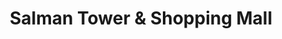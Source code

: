 ---
title: "Salman Tower & Shopping Mall"
url: /karachi/salman-tower-und-shopping-mall-national-highway/
shop: Einkaufszentrum
---